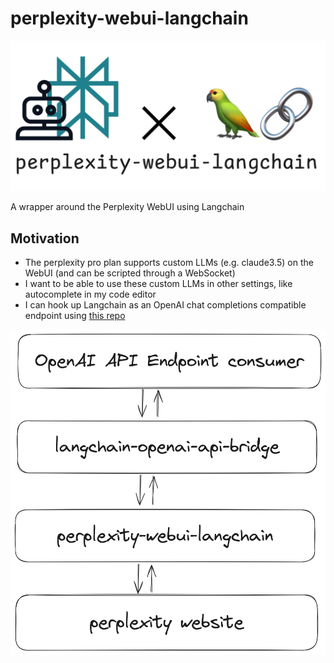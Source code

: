 # perplexity-webui-langchain

![](./perplexity-webui-logo.png)

A wrapper around the Perplexity WebUI using Langchain

## Motivation

- The perplexity pro plan supports custom LLMs (e.g. claude3.5) on the WebUI (and can be scripted through a WebSocket)
- I want to be able to use these custom LLMs in other settings, like autocomplete in my code editor
- I can hook up Langchain as an OpenAI chat completions compatible endpoint using [this repo](https://github.com/samuelint/langchain-openai-api-bridge)

![](./perplexity-webui-langchain.png)